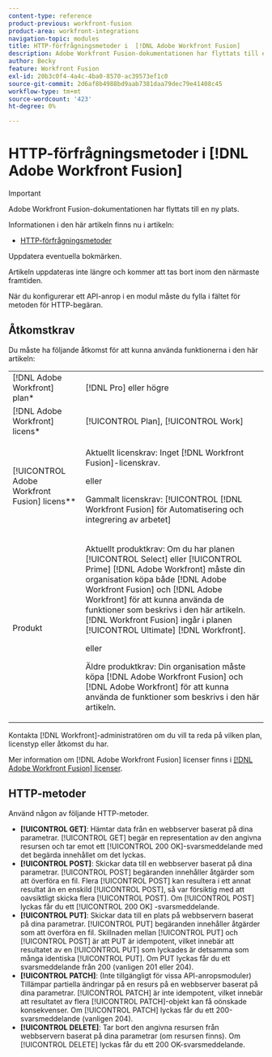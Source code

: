 ```yaml
---
content-type: reference
product-previous: workfront-fusion
product-area: workfront-integrations
navigation-topic: modules
title: HTTP-förfrågningsmetoder i  [!DNL Adobe Workfront Fusion]
description: Adobe Workfront Fusion-dokumentationen har flyttats till en ny plats. Den här artikeln har tagits bort, men innehåller en länk till den nya artikeln som innehåller den här funktionen.
author: Becky
feature: Workfront Fusion
exl-id: 20b3c0f4-4a4c-4ba0-8570-ac39573ef1c0
source-git-commit: 2d6af8b4988bd9aab7381daa79dec79e41408c45
workflow-type: tm+mt
source-wordcount: '423'
ht-degree: 0%

---
```


# HTTP-förfrågningsmetoder i [!DNL Adobe Workfront Fusion]

>[!IMPORTANT]
>
>Adobe Workfront Fusion-dokumentationen har flyttats till en ny plats.
>
>Informationen i den här artikeln finns nu i artikeln:
>
>* [HTTP-förfrågningsmetoder](https://experienceleague.adobe.com/docs/workfront-fusion/using/references/modules/http-request-methods.html)
>
>Uppdatera eventuella bokmärken.
>
>Artikeln uppdateras inte längre och kommer att tas bort inom den närmaste framtiden.

När du konfigurerar ett API-anrop i en modul måste du fylla i fältet för metoden för HTTP-begäran.

## Åtkomstkrav

Du måste ha följande åtkomst för att kunna använda funktionerna i den här artikeln:

<table style="table-layout:auto">
 <col> 
 <col> 
 <tbody> 
  <tr> 
    <td role="rowheader">[!DNL Adobe Workfront] plan*</td> 
   <td> <p>[!DNL Pro] eller högre</p> </td> 
  </tr> 
  <tr data-mc-conditions=""> 
   <td role="rowheader">[!DNL Adobe Workfront] licens*</td> 
   <td> <p>[!UICONTROL Plan], [!UICONTROL Work]</p> </td> 
  </tr> 
  <tr> 
   <td role="rowheader">[!UICONTROL Adobe Workfront Fusion] licens**</td> 
   <td>
   <p>Aktuellt licenskrav: Inget [!DNL Workfront Fusion]-licenskrav.</p>
   <p>eller</p>
   <p>Gammalt licenskrav: [!UICONTROL [!DNL Workfront Fusion] för Automatisering och integrering av arbetet] </p>
   </td> 
  </tr> 
  <tr> 
   <td role="rowheader">Produkt</td> 
   <td>
   <p>Aktuellt produktkrav: Om du har planen [!UICONTROL Select] eller [!UICONTROL Prime] [!DNL Adobe Workfront] måste din organisation köpa både [!DNL Adobe Workfront Fusion] och [!DNL Adobe Workfront] för att kunna använda de funktioner som beskrivs i den här artikeln. [!DNL Workfront Fusion] ingår i planen [!UICONTROL Ultimate] [!DNL Workfront].</p>
   <p>eller</p>
   <p>Äldre produktkrav: Din organisation måste köpa [!DNL Adobe Workfront Fusion] och [!DNL Adobe Workfront] för att kunna använda de funktioner som beskrivs i den här artikeln.</p>
   </td> 
  </tr> 
 </tbody> 
</table>

Kontakta [!DNL Workfront]-administratören om du vill ta reda på vilken plan, licenstyp eller åtkomst du har.

Mer information om [!DNL Adobe Workfront Fusion] licenser finns i [[!DNL Adobe Workfront Fusion] licenser](../../workfront-fusion/get-started/license-automation-vs-integration.md).

## HTTP-metoder

Använd någon av följande HTTP-metoder.

* **[!UICONTROL GET]**: Hämtar data från en webbserver baserat på dina parametrar. [!UICONTROL GET] begär en representation av den angivna resursen och tar emot ett [!UICONTROL 200 OK]-svarsmeddelande med det begärda innehållet om det lyckas.
* **[!UICONTROL POST]**: Skickar data till en webbserver baserat på dina parametrar. [!UICONTROL POST] begäranden innehåller åtgärder som att överföra en fil. Flera [!UICONTROL POST] kan resultera i ett annat resultat än en enskild [!UICONTROL POST], så var försiktig med att oavsiktligt skicka flera [!UICONTROL POST]. Om [!UICONTROL POST] lyckas får du ett [!UICONTROL 200 OK] -svarsmeddelande.
* **[!UICONTROL PUT]**: Skickar data till en plats på webbservern baserat på dina parametrar. [!UICONTROL PUT] begäranden innehåller åtgärder som att överföra en fil. Skillnaden mellan [!UICONTROL PUT] och [!UICONTROL POST] är att PUT är idempotent, vilket innebär att resultatet av en [!UICONTROL PUT] som lyckades är detsamma som många identiska [!UICONTROL PUT]. Om PUT lyckas får du ett svarsmeddelande från 200 (vanligen 201 eller 204).
* **[!UICONTROL PATCH]**: (Inte tillgängligt för vissa API-anropsmoduler) Tillämpar partiella ändringar på en resurs på en webbserver baserat på dina parametrar. [!UICONTROL PATCH] är inte idempotent, vilket innebär att resultatet av flera [!UICONTROL PATCH]-objekt kan få oönskade konsekvenser. Om [!UICONTROL PATCH] lyckas får du ett 200-svarsmeddelande (vanligen 204).
* **[!UICONTROL DELETE]**: Tar bort den angivna resursen från webbservern baserat på dina parametrar (om resursen finns). Om [!UICONTROL DELETE] lyckas får du ett 200 OK-svarsmeddelande.
